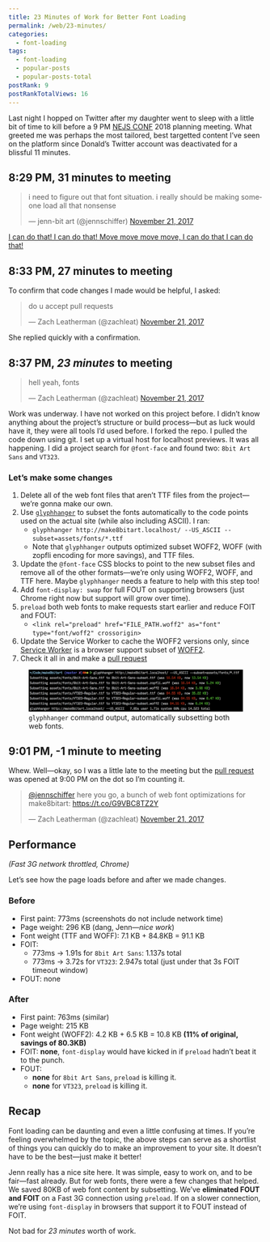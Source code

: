 ```yaml
---
title: 23 Minutes of Work for Better Font Loading
permalink: /web/23-minutes/
categories:
  - font-loading
tags:
  - font-loading
  - popular-posts
  - popular-posts-total
postRank: 9
postRankTotalViews: 16
---
```


Last night I hopped on Twitter after my daughter went to sleep with a little bit of time to kill before a 9 PM <a href="https://twitter.com/nejsconf">NEJS CONF</a> 2018 planning meeting. What greeted me was perhaps the most tailored, best targetted content I’ve seen on the platform since Donald’s Twitter account was deactivated for a blissful 11 minutes.

## 8:29 PM, 31 minutes to meeting

<blockquote class="twitter-tweet" data-conversation="none" data-lang="en"><p lang="en" dir="ltr">i need to figure out that font situation. i really should be making someone load all that nonsense</p>&mdash; jenn-bit art (@jennschiffer) <a href="https://twitter.com/jennschiffer/status/932798087462088704?ref_src=twsrc%5Etfw">November 21, 2017</a></blockquote>

[I can do that! I can do that! Move move move move, I can do that I can do that!](https://www.youtube.com/watch?v=-rPEguSf35c)

## 8:33 PM, 27 minutes to meeting

To confirm that code changes I made would be helpful, I asked:

<blockquote class="twitter-tweet" data-conversation="none" data-lang="en"><p lang="en" dir="ltr">do u accept pull requests</p>&mdash; Zach Leatherman (@zachleat) <a href="https://twitter.com/zachleat/status/932799222847606785?ref_src=twsrc%5Etfw">November 21, 2017</a></blockquote>

She replied quickly with a confirmation.

## 8:37 PM, _23 minutes_ to meeting

<blockquote class="twitter-tweet" data-conversation="none" data-lang="en"><p lang="en" dir="ltr">hell yeah, fonts</p>&mdash; Zach Leatherman (@zachleat) <a href="https://twitter.com/zachleat/status/932800010923671553?ref_src=twsrc%5Etfw">November 21, 2017</a></blockquote>

Work was underway. I have not worked on this project before. I didn’t know anything about the project’s structure or build process—but as luck would have it, they were all tools I’d used before. I forked the repo. I pulled the code down using git. I set up a virtual host for localhost previews. It was all happening. I did a project search for `@font-face` and found two: `8bit Art Sans` and `VT323`.

### Let’s make some changes

1. Delete all of the web font files that aren’t TTF files from the project—we’re gonna make our own.
1. Use [`glyphhanger`](https://github.com/filamentgroup/glyphhanger) to subset the fonts automatically to the code points used on the actual site (while also including ASCII). I ran:
    * `glyphhanger http://make8bitart.localhost/ --US_ASCII --subset=assets/fonts/*.ttf`
    * Note that `glyphhanger` outputs optimized subset WOFF2, WOFF (with zopfli encoding for more savings), and TTF files.
1. Update the `@font-face` CSS blocks to point to the new subset files and remove all of the other formats—we’re only using WOFF2, WOFF, and TTF here. Maybe `glyphhanger` needs a feature to help with this step too!
1. Add `font-display: swap` for full FOUT on supporting browsers (just Chrome right now but support will grow over time).
1. `preload` both web fonts to make requests start earlier and reduce FOIT and FOUT:
    * `<link rel="preload" href="FILE_PATH.woff2" as="font" type="font/woff2" crossorigin>`
1. Update the Service Worker to cache the WOFF2 versions only, since [Service Worker](https://caniuse.com/#feat=serviceworkers) is a browser support subset of [WOFF2](https://caniuse.com/#feat=woff2).
1. Check it all in and make a [pull request](https://github.com/jennschiffer/make8bitart/pull/62)

<figure>
	<img src="/web/img/posts/make8bitart/glyphhanger.png" alt="" class="primary">
	<figcaption><code>glyphhanger</code> command output, automatically subsetting both web fonts.</figcaption>
</figure>


## 9:01 PM, -1 minute to meeting

Whew. Well—okay, so I was a little late to the meeting but the [pull request](https://github.com/jennschiffer/make8bitart/pull/62) was opened at 9:00 PM on the dot so I’m counting it.

<blockquote class="twitter-tweet" data-cards="hidden" data-lang="en"><p lang="en" dir="ltr"><a href="https://twitter.com/jennschiffer?ref_src=twsrc%5Etfw">@jennschiffer</a> here you go, a bunch of web font optimizations for make8bitart: <a href="https://t.co/G9VBC8TZ2Y">https://t.co/G9VBC8TZ2Y</a></p>&mdash; Zach Leatherman (@zachleat) <a href="https://twitter.com/zachleat/status/932806240685690880?ref_src=twsrc%5Etfw">November 21, 2017</a></blockquote>

## Performance

_(Fast 3G network throttled, Chrome)_

Let’s see how the page loads before and after we made changes.

### Before

* First paint: 773ms (screenshots do not include network time)
* Page weight: 296 KB (dang, Jenn—_nice work_)
* Font weight (TTF and WOFF): 7.1 KB + 84.8KB = 91.1 KB
* FOIT:
  * 773ms -> 1.91s for `8bit Art Sans`: 1.137s total
  * 773ms -> 3.72s for `VT323`: 2.947s total (just under that 3s FOIT timeout window)
* FOUT: none

### After

* First paint: 763ms (similar)
* Page weight: 215 KB
* Font weight (WOFF2): 4.2 KB + 6.5 KB = 10.8 KB **(11% of original, savings of 80.3KB)**
* FOIT: **none**, `font-display` would have kicked in if `preload` hadn’t beat it to the punch.
* FOUT:
  * **none** for `8bit Art Sans`, `preload` is killing it.
  * **none** for `VT323`, `preload` is killing it.

## Recap

Font loading can be daunting and even a little confusing at times. If you’re feeling overwhelmed by the topic, the above steps can serve as a shortlist of things you can quickly do to make an improvement to your site. It doesn’t have to be the best—just make it better!

Jenn really has a nice site here. It was simple, easy to work on, and to be fair—fast already. But for web fonts, there were a few changes that helped. We saved 80KB of web font content by subsetting. We’ve **eliminated FOUT and FOIT** on a Fast 3G connection using `preload`. If on a slower connection, we’re using `font-display` in browsers that support it to FOUT instead of FOIT. 

Not bad for _23 minutes_ worth of work.
